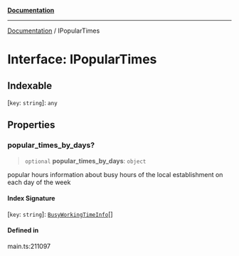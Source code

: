 [**Documentation**](../README.md)

***

[Documentation](../README.md) / IPopularTimes

# Interface: IPopularTimes

## Indexable

 \[`key`: `string`\]: `any`

## Properties

### popular\_times\_by\_days?

> `optional` **popular\_times\_by\_days**: `object`

popular hours
information about busy hours of the local establishment on each day of the week

#### Index Signature

 \[`key`: `string`\]: [`BusyWorkingTimeInfo`](../classes/BusyWorkingTimeInfo.md)[]

#### Defined in

main.ts:211097
